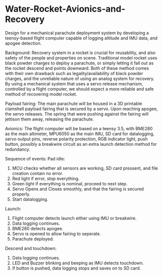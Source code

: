# Water-Rocket-Avionics-and-Recovery
Design for a mechanical parachute deployment system by developing a teensy-based flight computer capable of logging altitude and IMU data, and apogee detection.

Background: 
Recovery system in a rocket is crucial for reusability, and also safety of the people and properties on scene. Traditional model rocket uses black powder charges to deploy a parachute, or simply letting it fall out as the rocket descend and points downward. Both of these method comes with their own drawback such as legality/availability of black powder charges, and the unreliable nature of using an analog system for recovery. By using a mechanical system that uses a servo release mechanism, controlled by a flight computer, we should expect a more reliable and safe method of recovering model rocket.

Payload fairing: 
The main parachute will be housed in a 3D printable clamshell payload fairing that is secured by a servo. Upon reaching apogee, the servo releases. The spring that were pushing against the fairing will jettison them away, releasing the parachute. 

Avionics:
The flight computer will be based on a teensy 3.5, with BME280 as the main altimeter, MPU6050 as the main IMU, SD card for datalogging, servo output pins, reverse polarity protection, RGB indicator light, push button, possibly a breakwire circuit as an extra launch detection method for redundancy. 

Sequence of events:
Pad idle:
1. MCU checks whether all sensors are working, SD card pressent, and file creation contain no error. 
2. Red light if error, stop everything.
3. Green light if everything is nominal, proceed to next step.
4. Servo Opens and Closes smoothly, and that the fairing is secured properly.
5. Start datalogging.

Launch:
1. Flight computer detects launch either using IMU or breakwire.
2. Data logging continues.
3. BME280 detects apogee.
4. Servo is opened to allow fairing to seperate.
5. Parachute deployed.

Descend and touchdown:
1. Data logging continues.
2. LED and Buzzer blinking and beeping as IMU detects touchdown.
3. If button is pushed, data logging stops and saves on to SD card.
